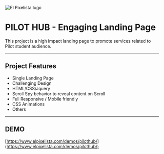 ![El Pixelista logo](https://www.elpixelista.com/xtras/cdn/banner1.png)

# PILOT HUB - Engaging Landing Page

This project is a high impact landing page to promote services related to Pilot student audience.

---

## Project Features
- Single Landing Page
- Challenging Design
- HTML/CSS/Jquery
- Scroll Spy behavior to reveal content on Scroll
- Full Responsive / Mobile friendly
- CSS Animations
- Others

---

## DEMO
[https://www.elpixelista.com/demos/pilothub/](https://www.elpixelista.com/demos/pilothub/)






